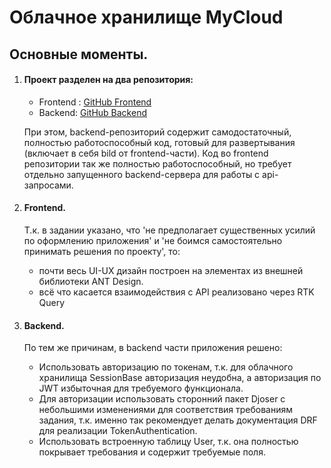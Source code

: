 # Облачное хранилище MyCloud
## Основные моменты.
1. #### Проект разделен на два репозитория:

   * Frontend : [GitHub Frontend](https://github.com/YuriyGl86/my_cloud_frontend)
   * Backend: [GitHub Backend](https://github.com/YuriyGl86/my_cloud_backend)

    При этом, backend-репозиторий содержит самодостаточный, полностью работоспособный код, готовый для развертывания 
(включает в себя bild от frontend-части). Код во frontend репозитории так же полностью работоспособный, но требует 
отдельно запущенного backend-сервера для работы с api-запросами. 

2. #### Frontend.

    Т.к. в задании указано, что 'не предполагает существенных усилий по оформлению приложения' и 
'не боимся самостоятельно принимать решения по проекту', то:
    * почти весь UI-UX дизайн построен на элементах из внешней библиотеки ANT Design.
    * всё что касается взаимодействия с API реализовано через RTK Query

3. #### Backend.
    По тем же причинам, в backend части приложения решено:
   * Использовать авторизацию по токенам, т.к. для облачного хранилища SessionBase авторизация неудобна, 
а авторизация по JWT избыточная для требуемого функционала.
   * Для авторизации использовать сторонний пакет Djoser с небольшими изменениями для соответствия требованиям задания,
т.к. именно так рекомендует делать документация DRF для реализации TokenAuthentication.
   * Использовать встроенную таблицу User, т.к. она полностью покрывает требования и содержит требуемые поля.

